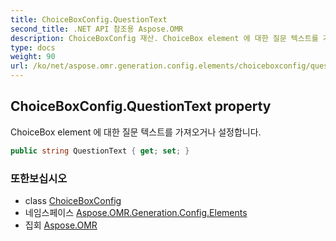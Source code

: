 ```yaml
---
title: ChoiceBoxConfig.QuestionText
second_title: .NET API 참조용 Aspose.OMR
description: ChoiceBoxConfig 재산. ChoiceBox element 에 대한 질문 텍스트를 가져오거나 설정합니다.
type: docs
weight: 90
url: /ko/net/aspose.omr.generation.config.elements/choiceboxconfig/questiontext/
---
```

## ChoiceBoxConfig.QuestionText property

ChoiceBox element 에 대한 질문 텍스트를 가져오거나 설정합니다.

```csharp
public string QuestionText { get; set; }
```

### 또한보십시오

* class [ChoiceBoxConfig](../)
* 네임스페이스 [Aspose.OMR.Generation.Config.Elements](../../choiceboxconfig/)
* 집회 [Aspose.OMR](../../../)



